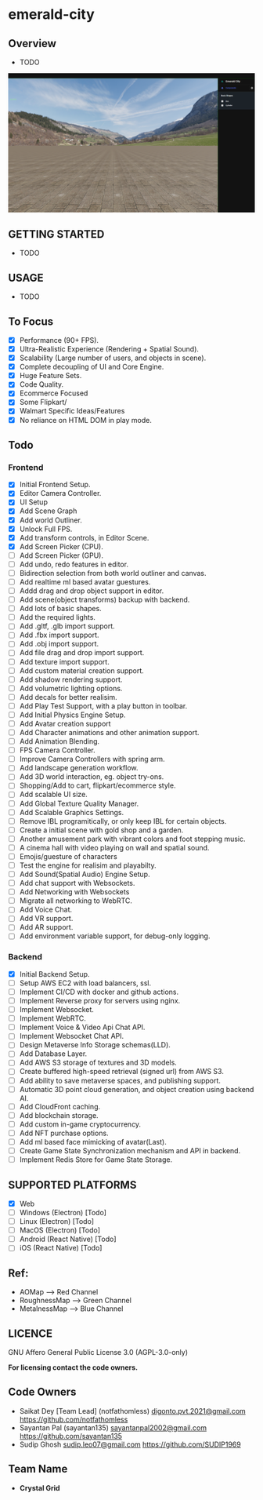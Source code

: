 # emerald-city

## Overview

- TODO

<picture>
  <source media="(prefers-color-scheme: dark)" srcset="./assets/landing-image.png">
  <source media="(prefers-color-scheme: light)" srcset="./assets/landing-image.png">
  <img alt="Shows an illustrated sun in light color mode and a moon with stars in dark color mode." src="./assets/landing-image.png">
</picture>

## GETTING STARTED

- TODO

## USAGE

- TODO

## To Focus

- [x] Performance (90+ FPS).
- [x] Ultra-Realistic Experience (Rendering + Spatial Sound).
- [x] Scalability (Large number of users, and objects in scene).
- [x] Complete decoupling of UI and Core Engine.
- [x] Huge Feature Sets.
- [x] Code Quality.
- [x] Ecommerce Focused
- [x] Some Flipkart/
- [x] Walmart Specific Ideas/Features
- [x] No reliance on HTML DOM in play mode.

## Todo

### Frontend

- [x] Initial Frontend Setup.
- [x] Editor Camera Controller.
- [x] UI Setup
- [x] Add Scene Graph
- [x] Add world Outliner.
- [x] Unlock Full FPS.
- [x] Add transform controls, in Editor Scene.
- [x] Add Screen Picker (CPU).
- [ ] Add Screen Picker (GPU).
- [ ] Add undo, redo features in editor.
- [ ] Bidirection selection from both world outliner and canvas.
- [ ] Add realtime ml based avatar guestures.
- [ ] Addd drag and drop object support in editor.
- [ ] Add scene(object transforms) backup with backend.
- [ ] Add lots of basic shapes.
- [ ] Add the required lights.
- [ ] Add .gltf, .glb import support.
- [ ] Add .fbx import support.
- [ ] Add .obj import support.
- [ ] Add file drag and drop import support.
- [ ] Add texture import support.
- [ ] Add custom material creation support.
- [ ] Add shadow rendering support.
- [ ] Add volumetric lighting options.
- [ ] Add decals for better realisim.
- [ ] Add Play Test Support, with a play button in toolbar.
- [ ] Add Initial Physics Engine Setup.
- [ ] Add Avatar creation support
- [ ] Add Character animations and other animation support.
- [ ] Add Animation Blending.
- [ ] FPS Camera Controller.
- [ ] Improve Camera Controllers with spring arm.
- [ ] Add landscape generation workflow.
- [ ] Add 3D world interaction, eg. object try-ons.
- [ ] Shopping/Add to cart, flipkart/ecommerce style.
- [ ] Add scalable UI size.
- [ ] Add Global Texture Quality Manager.
- [ ] Add Scalable Graphics Settings.
- [ ] Remove IBL programitically, or only keep IBL for certain objects.
- [ ] Create a initial scene with gold shop and a garden.
- [ ] Another amusement park with vibrant colors and foot stepping music.
- [ ] A cinema hall with video playing on wall and spatial sound.
- [ ] Emojis/guesture of characters
- [ ] Test the engine for realisim and playabilty.
- [ ] Add Sound(Spatial Audio) Engine Setup.
- [ ] Add chat support with Websockets.
- [ ] Add Networking with Websockets
- [ ] Migrate all networking to WebRTC.
- [ ] Add Voice Chat.
- [ ] Add VR support.
- [ ] Add AR support.
- [ ] Add environment variable support, for debug-only logging.

### Backend

- [x] Initial Backend Setup.
- [ ] Setup AWS EC2 with load balancers, ssl.
- [ ] Implement CI/CD with docker and github actions.
- [ ] Implement Reverse proxy for servers using nginx.
- [ ] Implement Websocket.
- [ ] Implement WebRTC.
- [ ] Implement Voice & Video Api Chat API.
- [ ] Implement Websocket Chat API.
- [ ] Design Metaverse Info Storage schemas(LLD).
- [ ] Add Database Layer.
- [ ] Add AWS S3 storage of textures and 3D models.
- [ ] Create buffered high-speed retrieval (signed url) from AWS S3.
- [ ] Add ability to save metaverse spaces, and publishing support.
- [ ] Automatic 3D point cloud generation, and object creation using backend AI.
- [ ] Add CloudFront caching.
- [ ] Add blockchain storage.
- [ ] Add custom in-game cryptocurrency.
- [ ] Add NFT purchase options.
- [ ] Add ml based face mimicking of avatar(Last).
- [ ] Create Game State Synchronization mechanism and API in backend.
- [ ] Implement Redis Store for Game State Storage.

## SUPPORTED PLATFORMS

- [x] Web
- [ ] Windows (Electron) [Todo]
- [ ] Linux (Electron) [Todo]
- [ ] MacOS (Electron) [Todo]
- [ ] Android (React Native) [Todo]
- [ ] iOS (React Native) [Todo]

## Ref:

- AOMap --> Red Channel
- RoughnessMap --> Green Channel
- MetalnessMap --> Blue Channel

## LICENCE

GNU Affero General Public License 3.0 (AGPL-3.0-only)

**For licensing contact the code owners.**

## Code Owners

- Saikat Dey [Team Lead] (notfathomless) digonto.pvt.2021@gmail.com https://github.com/notfathomless
- Sayantan Pal (sayantan135) sayantanpal2002@gmail.com https://github.com/sayantan135
- Sudip Ghosh sudip.leo07@gmail.com https://github.com/SUDIP1969

## Team Name

- **Crystal Grid**
